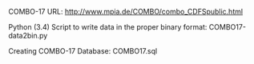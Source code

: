 COMBO-17 URL:
http://www.mpia.de/COMBO/combo_CDFSpublic.html

Python (3.4) Script to write data in the proper binary format:
COMBO17-data2bin.py

Creating COMBO-17 Database:
COMBO17.sql